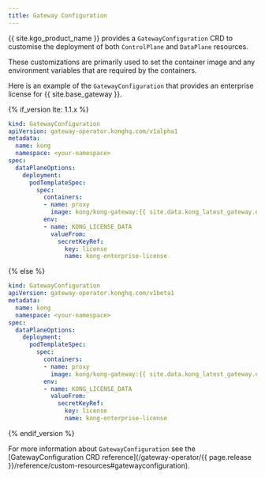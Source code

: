 ```yaml
---
title: Gateway Configuration
---
```


{{ site.kgo_product_name }} provides a `GatewayConfiguration` CRD to customise the deployment of both `ControlPlane` and `DataPlane` resources.

These customizations are primarily used to set the container image and any environment variables that are required by the containers.

Here is an example of the `GatewayConfiguration` that provides an enterprise license for {{ site.base_gateway }}.

{% if_version lte: 1.1.x %}

```yaml
kind: GatewayConfiguration
apiVersion: gateway-operator.konghq.com/v1alpha1
metadata:
  name: kong
  namespace: <your-namespace>
spec:
  dataPlaneOptions:
    deployment:
      podTemplateSpec:
        spec:
          containers:
          - name: proxy
            image: kong/kong-gateway:{{ site.data.kong_latest_gateway.ee-version }}
          env:
          - name: KONG_LICENSE_DATA
            valueFrom:
              secretKeyRef:
                key: license
                name: kong-enterprise-license
```

{% else %}

```yaml
kind: GatewayConfiguration
apiVersion: gateway-operator.konghq.com/v1beta1
metadata:
  name: kong
  namespace: <your-namespace>
spec:
  dataPlaneOptions:
    deployment:
      podTemplateSpec:
        spec:
          containers:
          - name: proxy
            image: kong/kong-gateway:{{ site.data.kong_latest_gateway.ee-version }}
          env:
          - name: KONG_LICENSE_DATA
            valueFrom:
              secretKeyRef:
                key: license
                name: kong-enterprise-license
```

{% endif_version %}

For more information about `GatewayConfiguration` see the [GatewayConfiguration CRD reference](/gateway-operator/{{ page.release }}/reference/custom-resources#gatewayconfiguration).
